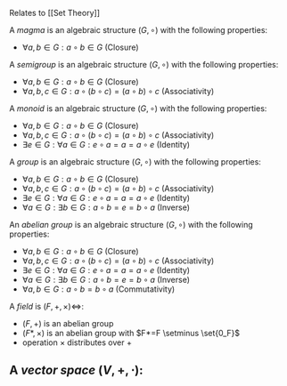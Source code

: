

Relates to [[Set Theory]]

A *magma* is an algebraic structure $(G,\circ)$ with the following properties:
- $\forall a, b \in G: a \circ b \in G$ (Closure)

A *semigroup* is an algebraic structure $(G,\circ)$ with the following properties:
- $\forall a, b \in G: a \circ b \in G$ (Closure)
- $\forall a, b, c \in G: a \circ (b \circ c) = (a \circ b) \circ c$ (Associativity)

A *monoid* is an algebraic structure $(G,\circ)$ with the following properties:
- $\forall a, b \in G: a \circ b \in G$ (Closure)
- $\forall a, b, c \in G: a \circ (b \circ c) = (a \circ b) \circ c$ (Associativity)
- $\exists e \in G: \forall a \in G: e \circ a = a = a \circ e$ (Identity)

A *group* is an algebraic structure $(G,\circ)$ with the following properties:
- $\forall a, b \in G: a \circ b \in G$ (Closure)
- $\forall a, b, c \in G: a \circ (b \circ c) = (a \circ b) \circ c$ (Associativity)
- $\exists e \in G: \forall a \in G: e \circ a = a = a \circ e$ (Identity)
- $\forall a \in G: \exists b \in G: a \circ b = e = b \circ a$ (Inverse)

An *abelian group* is an algebraic structure $(G,\circ)$ with the following properties:
- $\forall a, b \in G: a \circ b \in G$ (Closure)
- $\forall a, b, c \in G: a \circ (b \circ c) = (a \circ b) \circ c$ (Associativity)
- $\exists e \in G: \forall a \in G: e \circ a = a = a \circ e$ (Identity)
- $\forall a \in G: \exists b \in G: a \circ b = e = b \circ a$ (Inverse)
- $\forall a, b \in G : a \circ b = b \circ a$ (Commutativity)


A *field* is $(F, +, \times) \iff$:
- $(F, +)$ is an abelian group
- $(F*, \times)$ is an abelian group with $F*=F \setminus \set{0_F}$
- operation $\times$ distributes over $+$


A *vector space* $(V, +, \cdot)$:
- 
